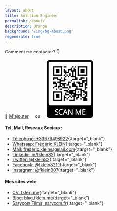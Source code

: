 ```yaml
---
layout: about
title: Solution Engineer
permalink: /about/
description: Orange
background: '/img/bg-about.png'
regenerate: true
---
```


Comment me contacter? 👇

📲 [M'ajouter](/img/vcard_fklein.vcf "Vcard") &emsp; ou &emsp;  ![image info](/img/fklein.png)

#### Tel, Mail, Réseaux Sociaux:

- [Téléphone: +33679498922](tel:+33679498922){:target="_blank"}
- [Whatsapp: Frédéric KLEIN](https://wa.me/+33679498922){:target="_blank"}
- [Mail: frederic.klein@gmail.com](mailto:frederic.klein@gmail.com){:target="_blank"}
- [Linkedin: in/fklein82](https://www.linkedin.com/in/fklein82/){:target="_blank"}
- [Twitter: @fklein82](http://www.twitter.com/fklein82){:target="_blank"}
- [Facebook: @fklein8210](https://www.facebook.com/fklein8210){:target="_blank"}
- [Instagram: @fklein007](http://www.instagram.com/fklein007){:target="_blank"}

#### Mes sites web:

- [CV: fklein.me](https://www.fklein.me){:target="_blank"}
- [Blog: blog.fklein.me](https://blog.fklein.me){:target="_blank"}
- [Sarycom Films: sarycom.fr](https://www.sarycom.fr){:target="_blank"}
